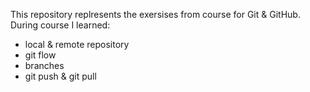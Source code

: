 This repository replresents the exersises from course for Git & GitHub. During course I learned:
- local & remote repository
- git flow
- branches
- git push & git pull